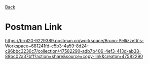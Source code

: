 [Back](../README.md)

# Postman Link

https://brpl20-9229389.postman.co/workspace/Bruno-Pellizzetti's-Workspace~681241fd-c5b3-4a59-8d24-c96bbc3230c7/collection/47582290-adb7b406-4ef3-413d-ab38-88bc02a37bff?action=share&source=copy-link&creator=47582290
